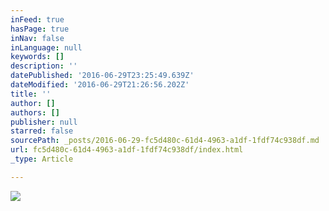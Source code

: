 ```yaml
---
inFeed: true
hasPage: true
inNav: false
inLanguage: null
keywords: []
description: ''
datePublished: '2016-06-29T23:25:49.639Z'
dateModified: '2016-06-29T21:26:56.202Z'
title: ''
author: []
authors: []
publisher: null
starred: false
sourcePath: _posts/2016-06-29-fc5d480c-61d4-4963-a1df-1fdf74c938df.md
url: fc5d480c-61d4-4963-a1df-1fdf74c938df/index.html
_type: Article

---
```

![](https://the-grid-user-content.s3-us-west-2.amazonaws.com/f8573953-3ee3-4fdf-a64d-fbb903562f87.jpg)